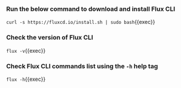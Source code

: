 ### Run the below command to download and install **Flux CLI**

`curl -s https://fluxcd.io/install.sh | sudo bash`{{exec}}

  
### Check the **version** of Flux CLI

```flux -v```{{exec}}

  

### Check **Flux CLI commands list** using the `-h` help tag

```flux -h```{{exec}}